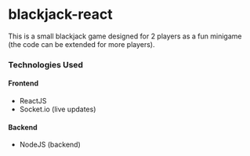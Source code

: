 # blackjack-react

This is a small blackjack game designed for 2 players as a fun minigame (the code can be extended for more players).

### Technologies Used
#### Frontend 
- ReactJS
- Socket.io (live updates)

#### Backend
- NodeJS (backend)
